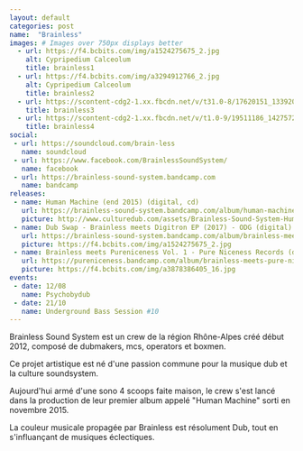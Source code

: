 ```yaml
---
layout: default
categories: post
name:  "Brainless"
images: # Images over 750px displays better
  - url: https://f4.bcbits.com/img/a1524275675_2.jpg
    alt: Cypripedium Calceolum
    title: brainless1
  - url: https://f4.bcbits.com/img/a3294912766_2.jpg
    alt: Cypripedium Calceolum
    title: brainless2
  - url: https://scontent-cdg2-1.xx.fbcdn.net/v/t31.0-8/17620151_1339207969505219_5272175736473217271_o.jpg?oh=f70e2ac36f5614fec01982994aecca5d&oe=5A0DC8D5
    title: brainless3
  - url: https://scontent-cdg2-1.xx.fbcdn.net/v/t1.0-9/19511186_1427572017335480_8498521850388758244_n.jpg?oh=b8e805a42b435e77c020f7ced380a0f2&oe=59C4E318
    title: brainless4
social:
 - url: https://soundcloud.com/brain-less
   name: soundcloud
 - url: https://www.facebook.com/BrainlessSoundSystem/
   name: facebook
 - url: https://brainless-sound-system.bandcamp.com
   name: bandcamp
releases:
 - name: Human Machine (end 2015) (digital, cd)
   url: https://brainless-sound-system.bandcamp.com/album/human-machine-lp
   picture: http://www.culturedub.com/assets/Brainless-Sound-System-Human-Machine.jpg
 - name: Dub Swap - Brainless meets Digitron EP (2017) - ODG (digital)
   url: https://brainless-sound-system.bandcamp.com/album/brainless-meets-digitron-dub-swap-ep
   picture: https://f4.bcbits.com/img/a1524275675_2.jpg
 - name: Brainless meets Pureniceness Vol. 1 - Pure Niceness Records (digital, cd)
   url: https://pureniceness.bandcamp.com/album/brainless-meets-pure-niceness-vol-1
   picture: https://f4.bcbits.com/img/a3878386405_16.jpg
events:
 - date: 12/08
   name: Psychobydub
 - date: 21/10
   name: Underground Bass Session #10
---
```


Brainless Sound System est un crew de la région Rhône-Alpes créé début 2012, composé de dubmakers, mcs, operators et boxmen.

Ce projet artistique est né d'une passion commune pour la musique dub et la culture soundsystem.

Aujourd'hui armé d'une sono 4 scoops faite maison, le crew s'est lancé dans la production de leur premier album appelé "Human Machine" sorti en novembre 2015.

La couleur musicale propagée par Brainless est résolument Dub, tout en s'influançant de musiques éclectiques.
